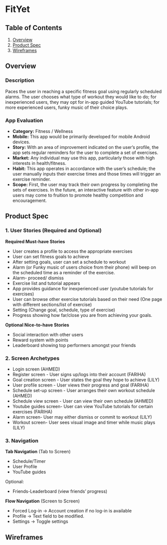 # FitYet

## Table of Contents
1. [Overview](#Overview)
1. [Product Spec](#Product-Spec)
1. [Wireframes](#Wireframes)

## Overview
### Description
Paces the user in reaching a specific fitness goal using regularly scheduled alarms. The user chooses what type of workout they would like to do; for inexperienced users, they may opt for in-app guided YouTube tutorials; for more experienced users, funky music of their choice plays. 


### App Evaluation
- **Category:** Fitness / Wellness
- **Mobile:** This app would be primarily developed for mobile Android devices.
- **Story:** With an area of improvement indicated on the user’s profile, the app sets regular reminders for the user to complete a set of exercises.
- **Market:** Any individual may use this app, particularly those with high interests in health/fitness.
- **Habit:** This app operates in accordance with the user’s schedule; the user manually inputs their exercise times and those times will trigger an exercise reminder.
- **Scope:** First, the user may track their own progress by completing the sets of exercises. In the future, an interactive feature with other in-app users may come to fruition to promote healthy competition and encouragement.

## Product Spec
### 1. User Stories (Required and Optional)

**Required Must-have Stories**

* User creates a profile to access the appropriate exercises
* User can set fitness goals to achieve
* After setting goals, user can set a schedule to workout
* Alarm (or Funky music of users choice from their phone) will beep on the scheduled time as a reminder of the exercise.
* Alarm- proceed/ dismiss
* Exercise list and tutorial appears
* App provides guidance for inexperienced user (youtube tutorials for exercises)
* User can browse other exercise tutorials based on their need (One page with different sections/list of exercise)
* Setting (Change goal, schedule, type of exercise)
* Progress showing how far/close you are from achieving your goals.

**Optional Nice-to-have Stories**

* Social interaction with other users
* Reward system with points 
* Leaderboard showing top performers amongst your friends
### 2. Screen Archetypes

* Login screen (AHMED)
* Register screen - User signs up/logs into their account (FARIHA)
* Goal creation screen - User states the goal they hope to achieve (LILY)
* User profile screen - User views their progress and goal (FARIHA)
* Schedule set-up screen - User arranges their own workout schedule (AHMED)
* Schedule view screen - User can view their own schedule (AHMED)
* Youtube guides screen- User can view YouTube tutorials for certain exercises (FARIHA)
* Alarm screen- User may either dismiss or commit to workout (LILY)
* Workout screen- User sees visual image and timer while music plays (LILY)
  
### 3. Navigation

**Tab Navigation** (Tab to Screen)

* Schedule/Timer
* User Profile
* YouTube guides

Optional:
* Friends-Leaderboard (view friends’ progress)

**Flow Navigation** (Screen to Screen)
* Forced Log-in -> Account creation if no log-in is available
* Profile -> Text field to be modified. 
* Settings -> Toggle settings

## Wireframes

